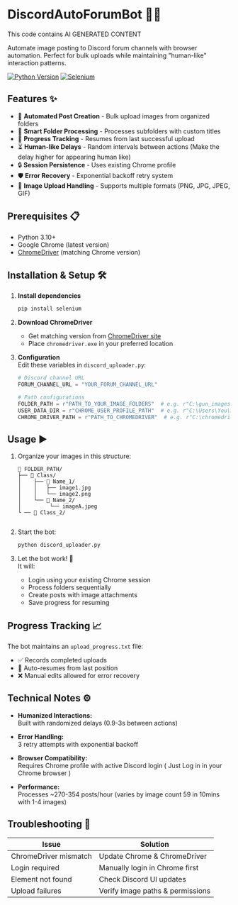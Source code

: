 # DiscordAutoForumBot 🤖📸

This code contains AI GENERATED CONTENT

Automate image posting to Discord forum channels with browser automation. Perfect for bulk uploads while maintaining "human-like" interaction patterns.

[![Python Version](https://img.shields.io/badge/python-3.x-blue?logo=python)](https://www.python.org/downloads/)
[![Selenium](https://img.shields.io/badge/selenium-4.x-green?logo=selenium)](https://pypi.org/project/selenium/)

## Features ✨

- 🚀 **Automated Post Creation** - Bulk upload images from organized folders
- 📁 **Smart Folder Processing** - Processes subfolders with custom titles
- 🔄 **Progress Tracking** - Resumes from last successful upload
- ⏳ **Human-like Delays** - Random intervals between actions (Make the delay higher for appearing human like)
- 🔒 **Session Persistence** - Uses existing Chrome profile
- 🛡 **Error Recovery** - Exponential backoff retry system
- 📸 **Image Upload Handling** - Supports multiple formats (PNG, JPG, JPEG, GIF)

## Prerequisites 📋

- Python 3.10+
- Google Chrome (latest version)
- [ChromeDriver](https://sites.google.com/chromium.org/driver/) (matching Chrome version)

## Installation & Setup 🛠️

1. **Install dependencies**
   ```bash
   pip install selenium
   ```

2. **Download ChromeDriver**  
   - Get matching version from [ChromeDriver site](https://sites.google.com/chromium.org/driver/)
   - Place `chromedriver.exe` in your preferred location

3. **Configuration**  
   Edit these variables in `discord_uploader.py`:
   ```python
   # Discord channel URL
   FORUM_CHANNEL_URL = "YOUR_FORUM_CHANNEL_URL"
   
   # Path configurations
   FOLDER_PATH = r"PATH_TO_YOUR_IMAGE_FOLDERS"  # e.g. r"C:\gun_images"
   USER_DATA_DIR = r"CHROME_USER_PROFILE_PATH"  # e.g. r"C:\Users\You\AppData\Local\Google\Chrome\User Data"
   CHROME_DRIVER_PATH = r"PATH_TO_CHROMEDRIVER"  # e.g. r"C:\chromedriver.exe"
   ```

## Usage ▶️

1. Organize your images in this structure:
   ```
   📂 FOLDER_PATH/
   ├── 📂 Class/
   │    ├── 📂 Name_1/
   │    │   ├── image1.jpg
   │    │   └── image2.png
   │    └── 📂 Name_2/
   │         └── imageA.jpeg
   └ ── 📂 Class_2/
 
   ```

2. Start the bot:
   ```bash
   python discord_uploader.py
   ```

3. Let the bot work! 🎉  
   It will:
   - Login using your existing Chrome session
   - Process folders sequentially
   - Create posts with image attachments
   - Save progress for resuming

## Progress Tracking 📈

The bot maintains an `upload_progress.txt` file:
- ✅ Records completed uploads
- 🔄 Auto-resumes from last position
- ❌ Manual edits allowed for error recovery

## Technical Notes ⚙️

- **Humanized Interactions:**  
  Built with randomized delays (0.9-3s between actions)
  
- **Error Handling:**  
  3 retry attempts with exponential backoff
  
- **Browser Compatibility:**  
  Requires Chrome profile with active Discord login ( Just Log in in your Chrome browser )

- **Performance:**  
  Processes ~270-354 posts/hour (varies by image count 59 in 10mins with 1-4 images)

## Troubleshooting 🚨

| Issue                  | Solution                          |
|------------------------|-----------------------------------|
| ChromeDriver mismatch  | Update Chrome & ChromeDriver     |
| Login required         | Manually login in Chrome first   |
| Element not found      | Check Discord UI updates         |
| Upload failures        | Verify image paths & permissions |

